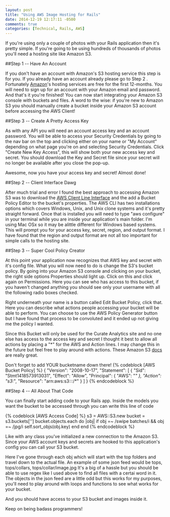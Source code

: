 ```yaml
---
layout: post
title: "Using AWS Image Hosting for Rails"
date: 2014-12-19 12:17:11 -0500
comments: true
categories: [Technical, Rails, AWS]
---
```


If you're using only a couple of photos with your Rails application then it's pretty simple. If you're going to be using hundreds of thousands of photos you'll need a hosting site like Amazon S3.

<!--more-->
##Step 1 -- Have An Account

If you don't have an account with Amazon's S3 hosting service this step is for you. If you already have an account already please go to <span style="font-style: italics"> Step 2 </a>. Fortunately <a href="http://aws.amazon.com/s3/">Amazon</a>'s hosting services are free for the first 12-months. You will need to sign up for an account with your Amazon email and password. And that's it you're finished! You can now start integrating your Amazon S3 console with buckets and files. <span style="font-style: italics">A word to the wise: if you're new to Amazon S3 you should manually create a bucket inside your Amazon S3 account before accessing the AWS Client!</span>

##Step 3 -- Create A Pretty Access Key

As with any API you will need an account access key and an account password. You will be able to access your Security Credentials by going to the nav bar on the top and clicking either on your name or "My Account" depending on what page you're on and selecting Security Credentials. Click "Create New Key Access", this will show both your new access key and secret. You should download the Key and Secret file since your secret will no longer be available after you close the pop-up.

Awesome, now you have your access key and secret! Almost done!

##Step 2 -- Client Interface Dawg

After much trial and error I found the best approach to accessing Amazon S3 was to download the <a href="http://docs.aws.amazon.com/cli/latest/userguide/installing.html">AWS Client Line Interface</a> and the add a Bucket Policy Editor to the bucket's properties. The AWS CLI has two installations options which covers Windows, Unix, and Unix clone systems and it's pretty straight forward. Once that is installed you will need to type "aws configure" in your terminal while you are inside your application's main folder. I'm using Mac OSx so it may be alittle different for Windows based systems. This will prompt you for your access key, secret, region, and output format. I have found that the region and output format are not all too important for simple calls to the hosting site.

##Step 3 -- Super Cool Policy Creator

At this point your application now recognizes that AWS key and secret with it's config file. What you will now need to do is change the S3's bucket policy. By going into your Amazon S3 console and clicking on your bucket, the right side options <span style="font-style: italics">Properties</span> should light up. Click on this and click again on <span style="font-style: italics">Permissions</span>. Here you can see who has access to this bucket, if you haven't changed anything you should see only your username with all the following radio boxes checked.

Right underneath your name is a button called <span style="font-style:italics">Edit Bucket Policy</span>, click that. Here you can describe what actions people accessing your bucket will be able to perform. You can choose to use the <span style="font-style:italics">AWS Policy Generator</span> button but I have found that process to be convoluted and it ended up not giving me the policy I wanted.

Since this Bucket will only be used for the Curate Analytics site and no one else has access to the access key and secret I thought it best to allow all actions by placing a "*" for the AWS and Action lines. I may change this in the future but feel free to play around with actions. These Amazon S3 <a href="http://docs.aws.amazon.com/AmazonS3/latest/dev/using-with-s3-actions.html">docs</a> are really great.

Don't forget to add YOUR bucketname down there!
{% codeblock [AWS Bucket Policy] %}
  {
    "Version": "2008-10-17",
    "Statement": [
      {
        "Sid": "Stmt1418573913031",
        "Effect": "Allow",
        "Principal": {
          "AWS": "*"
        },
        "Action": "s3:*",
        "Resource": "arn:aws:s3:::<bucket name>/*"
      }
    ]
  }
{% endcodeblock %}

##Step 4 -- All About That Code

You can finally start adding code to your Rails app. Inside the models you want the bucket to be accessed through you can write this line of code

{% codeblock [AWS Access Code] %}
  s3 = AWS::S3.new
    bucket = s3.buckets['<bucket name>']
    bucket.objects.each do |obj|
      if obj =~ /swipe batches/i && obj =~ /jpg/i
        self.sort_objs(obj.key)
      end
    end
{% endcodeblock %}

Like with any class you've initialized a new connection to the Amazon S3. Since your AWS account keys and secrets are hooked to this application's config you can call your S3 bucket.

Here I've gone through each obj which will start with the top folders and travel down to the actual file. An example of some json feed would be <span style="font-style: italics">tops, tops/collars, tops/collar/image.jpg</span> It's a big of a hassle but you should be able to use regex like I used above to find all files with a certai word in it. The objects in the json feed are a little odd but this works for my purposes, you'll need to play around with loops and functions to see what works for your bucket.

And you should have access to your S3 bucket and images inside it.

Keep on being badass programmers!